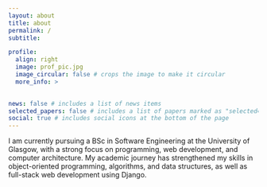 ```yaml
---
layout: about
title: about
permalink: /
subtitle: 

profile:
  align: right
  image: prof_pic.jpg
  image_circular: false # crops the image to make it circular
  more_info: >
    

news: false # includes a list of news items
selected_papers: false # includes a list of papers marked as "selected={true}"
social: true # includes social icons at the bottom of the page
---
```


I am currently pursuing a BSc in Software Engineering at the University of Glasgow, with a strong focus on programming, web development, and computer architecture. My academic journey has strengthened my skills in object-oriented programming, algorithms, and data structures, as well as full-stack web development using Django.
